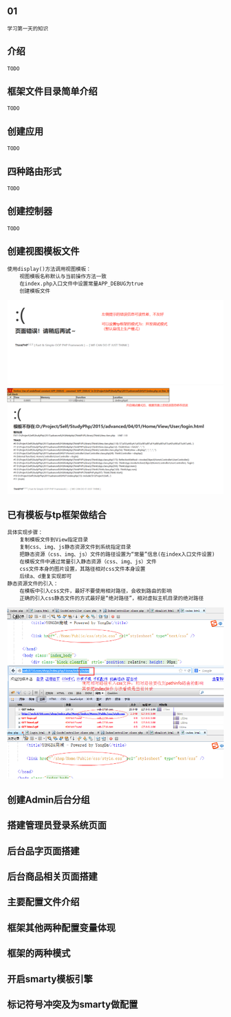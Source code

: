 ##  01
    学习第一天的知识
##  介绍
    TODO
##  框架文件目录简单介绍
    TODO
##  创建应用
    TODO
##  四种路由形式
    TODO
##  创建控制器
    TODO
##  创建视图模板文件
    使用display()方法调用视图模板：
        视图模板名称默认与当前操作方法一致
        在index.php入口文件中设置常量APP_DEBUG为true
        创建模板文件
![](01/20210407171157.png)
![](01/20210407171804.png)
##  已有模板与tp框架做结合
    具体实现步骤：
        复制模板文件到View指定目录
        复制css、img、js静态资源文件到系统指定目录
        把静态资源（css、img、js）文件的路径设置为“常量”信息(在index入口文件设置) 
        在模板文件中通过常量引入静态资源（css、img、js）文件
        css文件本身的图片设置，其路径相对css文件本身设置
        后续a、d重复实现即可
    静态资源文件的引入：
        在模板中引入css文件，最好不要使用相对路径，会收到路由的影响
        正确的引入css静态文件的方式最好是“绝对路径”，相对虚拟主机目录的绝对路径
![](01/1.png)
![](01/2.png)
![](01/3.png)
##  创建Admin后台分组
##  搭建管理员登录系统页面
##  后台品字页面搭建
##  后台商品相关页面搭建
##  主要配置文件介绍
##  框架其他两种配置变量体现
##  框架的两种模式
##  开启smarty模板引擎
##  标记符号冲突及为smarty做配置